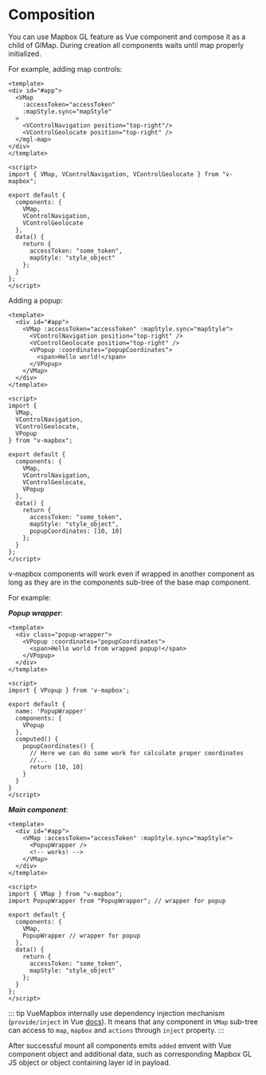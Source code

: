 # Composition

You can use Mapbox GL feature as Vue component and compose it as a child of GlMap. During creation all components waits until map properly initialized.

For example, adding map controls:

```vue
<template>
<div id="#app">
  <VMap
    :accessToken="accessToken"
    :mapStyle.sync="mapStyle"
  >
    <VControlNavigation position="top-right"/>
    <VControlGeolocate position="top-right" />
  </mgl-map>
</div>
</template>

<script>
import { VMap, VControlNavigation, VControlGeolocate } from "v-mapbox";

export default {
  components: {
    VMap,
    VControlNavigation,
    VControlGeolocate
  },
  data() {
    return {
      accessToken: "some_token",
      mapStyle: "style_object"
    };
  }
};
</script>
```

Adding a popup:

```vue
<template>
  <div id="#app">
    <VMap :accessToken="accessToken" :mapStyle.sync="mapStyle">
      <VControlNavigation position="top-right" />
      <VControlGeolocate position="top-right" />
      <VPopup :coordinates="popupCoordinates">
        <span>Hello world!</span>
      </VPopup>
    </VMap>
  </div>
</template>

<script>
import {
  VMap,
  VControlNavigation,
  VControlGeolocate,
  VPopup
} from "v-mapbox";

export default {
  components: {
    VMap,
    VControlNavigation,
    VControlGeolocate,
    VPopup
  },
  data() {
    return {
      accessToken: "some_token",
      mapStyle: "style_object",
      popupCoordinates: [10, 10]
    };
  }
};
</script>
```

v-mapbox components will work even if wrapped in another component as long as they are in the components sub-tree of the base map component.

For example:

**_Popup wrapper_**:

```vue
<template>
  <div class="popup-wrapper">
    <VPopup :coordinates="popupCoordinates">
      <span>Hello world from wrapped popup!</span>
    </VPopup>
  </div>
</template>

<script>
import { VPopup } from 'v-mapbox';

export default {
  name: 'PopupWrapper'
  components: {
    VPopup
  },
  computed() {
    popupCoordinates() {
      // Here we can do some work for calculate proper coordinates
      //...
      return [10, 10]
    }
  }
}
</script>
```

**_Main component_**:

```vue
<template>
  <div id="#app">
    <VMap :accessToken="accessToken" :mapStyle.sync="mapStyle">
      <PopupWrapper />
      <!-- works! -->
    </VMap>
  </div>
</template>

<script>
import { VMap } from "v-mapbox";
import PopupWrapper from "PopupWrapper"; // wrapper for popup

export default {
  components: {
    VMap,
    PopupWrapper // wrapper for popup
  },
  data() {
    return {
      accessToken: "some_token",
      mapStyle: "style_object"
    };
  }
};
</script>
```

::: tip
VueMapbox internally use dependency injection mechanism (`provide/inject` in Vue [docs](https://vuejs.org)). It means that any component in `VMap` sub-tree can access to `map`, `mapbox` and `actions` through `inject` property.
:::

After successful mount all components emits `added` envent with Vue component object and additional data, such as corresponding Mapbox GL JS object or object containing layer id in payload.
